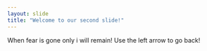 ```yaml
---
layout: slide
title: "Welcome to our second slide!"
---
```

When fear is gone only i will remain!
Use the left arrow to go back!
